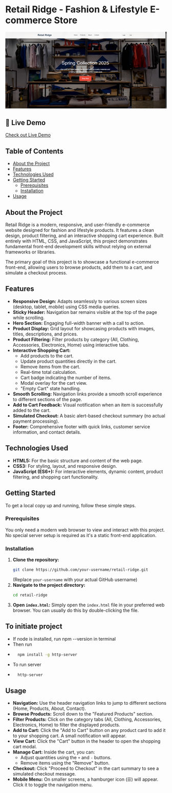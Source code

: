 # Retail Ridge - Fashion & Lifestyle E-commerce Store

![Retail Ridge Hero Section](./assets/screenshot.png)

## 📱 Live Demo

[Check out Live Demo](https://retail-ridge.netlify.app/)

## Table of Contents

*   [About the Project](#about-the-project)
*   [Features](#features)
*   [Technologies Used](#technologies-used)
*   [Getting Started](#getting-started)
    *   [Prerequisites](#prerequisites)
    *   [Installation](#installation)
*   [Usage](#usage)

## About the Project

Retail Ridge is a modern, responsive, and user-friendly e-commerce website designed for fashion and lifestyle products. It features a clean design, product filtering, and an interactive shopping cart experience. Built entirely with HTML, CSS, and JavaScript, this project demonstrates fundamental front-end development skills without relying on external frameworks or libraries.

The primary goal of this project is to showcase a functional e-commerce front-end, allowing users to browse products, add them to a cart, and simulate a checkout process.

## Features

*   **Responsive Design:** Adapts seamlessly to various screen sizes (desktop, tablet, mobile) using CSS media queries.
*   **Sticky Header:** Navigation bar remains visible at the top of the page while scrolling.
*   **Hero Section:** Engaging full-width banner with a call to action.
*   **Product Display:** Grid layout for showcasing products with images, titles, descriptions, and prices.
*   **Product Filtering:** Filter products by category (All, Clothing, Accessories, Electronics, Home) using interactive tabs.
*   **Interactive Shopping Cart:**
    *   Add products to the cart.
    *   Update product quantities directly in the cart.
    *   Remove items from the cart.
    *   Real-time total calculation.
    *   Cart badge indicating the number of items.
    *   Modal overlay for the cart view.
    *   "Empty Cart" state handling.
*   **Smooth Scrolling:** Navigation links provide a smooth scroll experience to different sections of the page.
*   **Add to Cart Feedback:** Visual notification when an item is successfully added to the cart.
*   **Simulated Checkout:** A basic alert-based checkout summary (no actual payment processing).
*   **Footer:** Comprehensive footer with quick links, customer service information, and contact details.

## Technologies Used

*   **HTML5:** For the basic structure and content of the web page.
*   **CSS3:** For styling, layout, and responsive design.
*   **JavaScript (ES6+):** For interactive elements, dynamic content, product filtering, and shopping cart functionality.

## Getting Started

To get a local copy up and running, follow these simple steps.

### Prerequisites

You only need a modern web browser to view and interact with this project. No special server setup is required as it's a static front-end application.

### Installation

1.  **Clone the repository:**
    ```bash
    git clone https://github.com/your-username/retail-ridge.git
    ```
    (Replace `your-username` with your actual GitHub username)
2.  **Navigate to the project directory:**
    ```bash
    cd retail-ridge
    ```
3.  **Open `index.html`:**
    Simply open the `index.html` file in your preferred web browser. You can usually do this by double-clicking the file.


## To initiate project

* If node is installed, run npm --version in terminal
* Then run
* ```bash
    npm install -g http-server
    ```
* To run server
* ```bash
    http-server
    ```

## Usage

*   **Navigation:** Use the header navigation links to jump to different sections (Home, Products, About, Contact).
*   **Browse Products:** Scroll down to the "Featured Products" section.
*   **Filter Products:** Click on the category tabs (All, Clothing, Accessories, Electronics, Home) to filter the displayed products.
*   **Add to Cart:** Click the "Add to Cart" button on any product card to add it to your shopping cart. A small notification will appear.
*   **View Cart:** Click the "Cart" button in the header to open the shopping cart modal.
*   **Manage Cart:** Inside the cart, you can:
    *   Adjust quantities using the `+` and `-` buttons.
    *   Remove items using the "Remove" button.
*   **Checkout:** Click "Proceed to Checkout" in the cart summary to see a simulated checkout message.
*   **Mobile Menu:** On smaller screens, a hamburger icon (☰) will appear. Click it to toggle the navigation menu.
